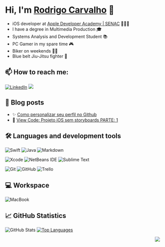 # Hi, I'm [Rodrigo Carvalho](https://github.com/rodcarvalho/) 👋

- iOS developer at [Apple Developer Academy | SENAC](http://developeracademy.sp.senac.br) 👨🏻‍💻
- I have a degree in Multimedia Production 🎓
- Systems Analysis and Development Student 📚
- PC Gamer in  my spare time 🎮
- Biker on weekends 🚴🏻
- Blue belt Jiu-Jitsu fighter 🥋

## 📫 How to reach me:

[![LinkedIn](https://img.shields.io/badge/LinkedIn-0077B5?style=for-the-badge&logo=linkedin&logoColor=white)](https://www.linkedin.com/in/rodrigobcarvalho/)
<a href="mailto:barretocarvalho.contato@gmail.com?subject=Olá%20Rodrigo%20Carvalho"><img src="https://img.shields.io/badge/Gmail-D14836?style=for-the-badge&logo=gmail&logoColor=white" /></a>

## 📝 Blog posts

- ✨ [Como personalizar seu perfil no Github](https://www.rodcarvalho.dev/posts/tutoriais/github-perfil-personalizado/)    
- 🤯 [View Code: Projeto iOS sem storyboards PARTE: 1](https://www.rodcarvalho.dev/posts/tutoriais/removendo-storyboards/)
<!-- BLOG-POST-LIST:START -->

<!-- BLOG-POST-LIST:END -->

## 🛠 Languages and development tools 

![Swift](https://img.shields.io/badge/Swift-FA7343?style=for-the-badge&logo=swift&logoColor=white)
![Java](https://img.shields.io/badge/Java-ED8B00?style=for-the-badge&logo=java&logoColor=white)
![Markdown](https://img.shields.io/badge/Markdown-000000?style=for-the-badge&logo=markdown&logoColor=white)

![Xcode](https://img.shields.io/badge/Xcode-007ACC?style=for-the-badge&logo=Xcode&logoColor=white)
![NetBeans IDE](https://img.shields.io/badge/NetBeansIDE-1B6AC6.svg?style=for-the-badge&logo=apache-netbeans-ide&logoColor=white)
![Sublime Text](https://img.shields.io/badge/sublime_text-%23575757.svg?style=for-the-badge&logo=sublime-text&logoColor=important)

![Git](https://img.shields.io/badge/git-%23F05033.svg?style=for-the-badge&logo=git&logoColor=white)
![GitHub](https://img.shields.io/badge/github-%23121011.svg?style=for-the-badge&logo=github&logoColor=white)
![Trello](https://img.shields.io/badge/Trello-%23026AA7.svg?style=for-the-badge&logo=Trello&logoColor=white)

  
## 💻 Workspace

![MacBook](https://img.shields.io/badge/Apple-MacBook_Pro_2020-999999?style=for-the-badge&logo=apple&logoColor=white)

## 📈 GitHub Statistics

![GitHub Stats](https://github-readme-stats.vercel.app/api?username=rodcarvalho&show_icons=true&theme=dark)
[![Top Languages](https://github-readme-stats.vercel.app/api/top-langs/?username=rodcarvalho&layout=default&hide=css,ren'py&langs_count=3&theme=dark)](https://github.com/anuraghazra/github-readme-stats)



<p align="right">
<img src="https://visitor-badge.laobi.icu/badge?page_id=rodcarvalho"><img>
</p>

<!--
**rodcarvalho/rodcarvalho** is a ✨ _special_ ✨ repository because its `README.md` (this file) appears on your GitHub profile.

Here are some ideas to get you started:

- 🔭 I’m currently working on ...
- 🌱 I’m currently learning ...
- 👯 I’m looking to collaborate on ...
- 🤔 I’m looking for help with ...
- 💬 Ask me about ...
- 📫 How to reach me: ...
- 😄 Pronouns: ...
- ⚡ Fun fact: ...
-->
